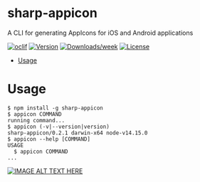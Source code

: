 sharp-appicon
=============

A CLI for generating AppIcons for iOS and Android applications

[![oclif](https://img.shields.io/badge/cli-oclif-brightgreen.svg)](https://oclif.io)
[![Version](https://img.shields.io/npm/v/sharp-appicon.svg)](https://npmjs.org/package/sharp-appicon)
[![Downloads/week](https://img.shields.io/npm/dw/sharp-appicon.svg)](https://npmjs.org/package/sharp-appicon)
[![License](https://img.shields.io/npm/l/sharp-appicon.svg)](https://github.com/davidfekke/sharp-appicon/blob/master/package.json)

<!-- toc -->
* [Usage](#usage)
<!-- tocstop -->
# Usage
<!-- usage -->
```sh-session
$ npm install -g sharp-appicon
$ appicon COMMAND
running command...
$ appicon (-v|--version|version)
sharp-appicon/0.2.1 darwin-x64 node-v14.15.0
$ appicon --help [COMMAND]
USAGE
  $ appicon COMMAND
...
```
<!-- usagestop -->
[![IMAGE ALT TEXT HERE](https://img.youtube.com/vi/VuQGajmeupc/0.jpg)](https://www.youtube.com/watch?v=VuQGajmeupc)